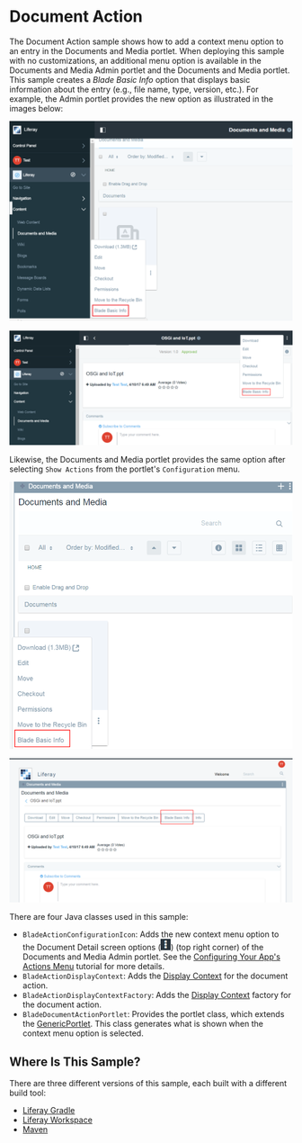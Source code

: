 # Document Action

The Document Action sample shows how to add a context menu option to an entry in
the Documents and Media portlet. When deploying this sample with no
customizations, an additional menu option is available in the Documents and
Media Admin portlet and the Documents and Media portlet. This sample creates a
*Blade Basic Info* option that displays basic information about the entry (e.g.,
file name, type, version, etc.). For example, the Admin portlet provides the new
option as illustrated in the images below:

![Figure 1: The new *Blade Basic Info* option is available from the entry's Options menu.](../../images/documents-and-media-admin-portlet.png)

![Figure 2: The new option is also available from the portlet's Document Details.](../../images/documents-and-media-admin-portlet-detail.png)

Likewise, the Documents and Media portlet provides the same option after
selecting `Show Actions` from the portlet's `Configuration` menu.

![Figure 3: You can access the new *Blade Basic Info* option from the Documents and Media portlet added to a page.](../../images/documents-and-media-portlet.png)

![Figure 4: The Documents And Media portlet provides the option from its Document Detail too.](../../images/documents-and-media-portlet-detail.png)

There are four Java classes used in this sample:

- `BladeActionConfigurationIcon`: Adds the new context menu option to the
   Document Detail screen options (![Options](../../images/icon-options.png))
   (top right corner) of the Documents and Media Admin portlet. See the
   [Configuring Your App's Actions Menu](/develop/tutorials/-/knowledge_base/7-0/applying-lexicon-styles-to-your-app#configuring-your-apps-actions-menu)
   tutorial for more details.
- `BladeActionDisplayContext`: Adds the
   [Display Context](/participate/liferaypedia/-/wiki/Main/Display+Context)
   for the document action.
- `BladeActionDisplayContextFactory`: Adds the
   [Display Context](/participate/liferaypedia/-/wiki/Main/Display+Context)
   factory for the document action.
- `BladeDocumentActionPortlet`: Provides the portlet class, which extends the
   [GenericPortlet](https://portals.apache.org/pluto/portlet-2.0-apidocs/javax/portlet/GenericPortlet.html).
   This class generates what is shown when the context menu option is selected.

## Where Is This Sample?
   
There are three different versions of this sample, each built with a different
build tool:
   
- [Liferay Gradle](https://github.com/liferay/liferay-blade-samples/tree/master/liferay-gradle/blade.document.action)
- [Liferay Workspace](https://github.com/liferay/liferay-blade-samples/tree/master/liferay-workspace/modules/blade.document.action)
- [Maven](https://github.com/liferay/liferay-blade-samples/tree/master/maven/blade.document.action)